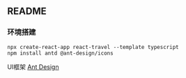 ## README

### 环境搭建

```shell
npx create-react-app react-travel --template typescript
npm install antd @ant-design/icons
```

UI框架
[Ant Design](https://ant.design/index-cn)
